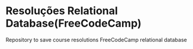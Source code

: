 # **Resoluções Relational Database(FreeCodeCamp)**

Repository to save course resolutions FreeCodeCamp relational database

